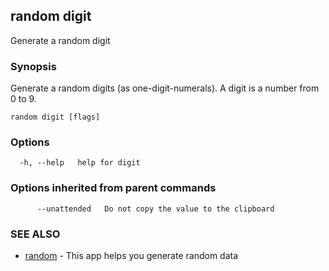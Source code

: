 ## random digit

Generate a random digit

### Synopsis

Generate a random digits (as one-digit-numerals). A digit is a number
from 0 to 9.

```
random digit [flags]
```

### Options

```
  -h, --help   help for digit
```

### Options inherited from parent commands

```
      --unattended   Do not copy the value to the clipboard
```

### SEE ALSO

* [random](random.md)	 - This app helps you generate random data

